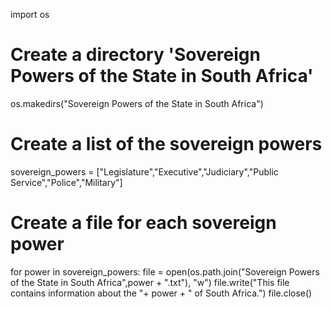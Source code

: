 import os

# Create a directory 'Sovereign Powers of the State in South Africa'

os.makedirs("Sovereign Powers of the State in South Africa")

# Create a list of the sovereign powers 

sovereign_powers = ["Legislature","Executive","Judiciary","Public Service","Police","Military"]

# Create a file for each sovereign power 

for power in sovereign_powers:
    file = open(os.path.join("Sovereign Powers of the State in South Africa",power + ".txt"), "w")
    file.write("This file contains information about the "+ power + " of South Africa.")
    file.close()
